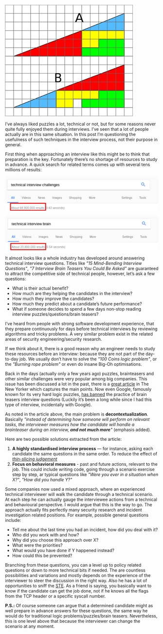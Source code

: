 ![Logo](/assets/images/bermuda-triangle.png)

I’ve always liked puzzles a lot, technical or not, but for some reasons never quite fully enjoyed them during 
interviews. I’ve seen that a lot of people actually are in this same situation. 
In this post I’m questioning the usefulness of such techniques in the interview process, 
not their purpose in general.
 
First thing when approaching an interview like this might be to think that preparation is the key. 
Fortunately there’s no shortage of resources to study in advance. 
A quick search for related terms comes up with several tens millions of results:

![Search results](/assets/images/search1.png)

![More search results](/assets/images/search2.png)

It almost looks like a whole industry has developed around answering technical interview questions. 
Titles like *"15 Mind-Bending Interview Questions"*, *"7 Interview Brain Teasers You Could Be Asked"* 
are guaranteed to attract the competitive side of technical people, however, let’s ask a few questions:
* What is their actual benefit? 
* How much are they helping the candidates in the interview? 
* How much they improve the candidates?
* How much they predict about a candidate’s future performance?
* What if someone decides to spend a few days non-stop reading interview puzzles/questions/brain teasers?
 
I’ve heard from people with strong software development experience, that they prepare continuously for days 
before technical interviews by reviewing algorithms and tricky problems. A very similar problem exist in the related areas of security engineering/security research. 
 
If we think about it, there is a good reason why an engineer needs to study these resources before an interview: because they are not part of the day-to-day job. We usually don’t have to solve the *"100 Coins logic problem"*, or the *"Burning rope problem"* or even do insane Big-Oh optimisations.
 
Back in the days (actually only a few years ago) puzzles, brainteasers and other similar challenges were very popular among big companies. This issue has been discussed a lot in the past, there is a [great article](http://www.newyorker.com/tech/elements/why-brainteasers-dont-belong-in-job-interviews) in The New Yorker which captures the main points. Now even Google, famously known for its very hard logic puzzles, [has banned](http://www.businessinsider.com/answers-to-google-interview-questions-2011-11) the practice of brain teasers interview questions (Luckily it’s been a long while since I had this type of interview, incidentally with Google).

As noted in the article above, the main problem is **decontextualization**. Basically *"instead of determining how someone will perform on relevant tasks, the interviewer measures how the candidate will handle a brainteaser during an interview, **and not much more**"* (emphasis added).  

Here are two possible solutions extracted from the article:
1. **A highly standardised interview process** — for instance, asking each candidate the same questions in the same order. To reduce the effect of [*thin-slicing judgement*](https://en.wikipedia.org/wiki/Thin-slicing)
2. **Focus on behavioral measures** - past and future actions, relevant to the job. This could include writing code, going through a scenario exercise step by step, ar typical questions like *"Were you ever in a situation when X?"*, *"How did you handle Y?"*

Some companies now used a mixed approach, where an experienced technical interviewer will walk the candidate through a technical scenario. At each step he can actually gauge the interviewee actions from a technical and behavioural perspective. I would argue that this is the way to go. The approach actually fits perfectly many security research and incident investigation related positions. For example, possible general questions include:
* Tell me about the last time you had an incident, how did you deal with it?
* Who did you work with and how?
* Why did you choose this approach over X?
* What were the priorities? 
* What would you have done if Y happened instead?  
* How could this be prevented? 

Branching from these questions, you can a level up to policy related questions or down to more technical bits if needed. The are countless possibilities and variations and mostly depends on the experience of the interviewer to steer the discussion in the right way. Also he has a lot of opportunities to sniff the [STE](https://techcrunch.com/2015/03/08/on-secretly-terrible-engineers/). As a friend is saying, you basically want to know if the candidate can get the job done, not if he knows all the flags from the TCP header or a specific syscall number.

**P.S.:** Of course someone can argue that a determined candidate might as well prepare in advance answers for these questions, the same way he would do for traditional logic problems/puzzles/brain teasers. Nevertheless, this is one level above that because the interviewer can change the scenario at any moment.

